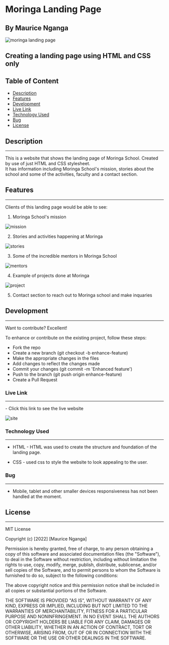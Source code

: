 # Moringa Landing Page

## By Maurice Nganga

![moringa landing page](./assets/img/Homepage%20Moringa.png)

## Creating a landing page using HTML and CSS only

## Table of Content

 - [Description](#description)
 - [Features](#features)
 - [Development](#development)
 - [Live Link](#live-link)
 - [Technology  Used](#technology-used)
 - [Bug](#bug)
 - [License](#license)
 

## Description

---
This is a website that shows the landing page of Moringa School. Created by use of just HTML and CSS stylesheet.  
It has information including Moringa School's mission, stories about the school and some of the activities, faculty and a contact section.  

## Features

---
Clients of this landing page would be able to see:  

1. Moringa School's mission

![mission](./assets/img/Homepage%20Moringa.png)

2. Stories and activities happening at Moringa

![stories](./assets/img/Stories%20moringa.png)

3. Some of the incredible mentors in Moringa School

![mentors](./assets/img/mentor%20moringa.png)

4. Example of projects done at Moringa

![project](./assets/img/project%20moringa.png)

5. Contact section to reach out to Moringa school and make inquaries

## Development

---
Want to contribute? Excellent!

To enhance or contribute on the existing project, follow these steps:

* Fork the repo
* Create a new branch (git checkout -b enhance-feature)
* Make the appropriate changes in the files
* Add changes to reflect the changes made
* Commit your changes (git commit -m 'Enhanced feature')
* Push to the branch (git push origin enhance-feature)
* Create a Pull Request

### Live Link

---

\- Click this link to see the live website

![site](./assets/img/moringa%20landing%20page%20website.png)

### Technology Used

---

- HTML - HTML was used to create the structure and foundation of the landing page.  

- CSS - used css to style the website to look appealing to the user.

### Bug

---

- Mobile, tablet and other smaller devices responsiveness has not been handled at the moment.

## License

---

MIT License

Copyright (c) [2022] [Maurice Nganga]

Permission is hereby granted, free of charge, to any person obtaining a copy
of this software and associated documentation files (the "Software"), to deal
in the Software without restriction, including without limitation the rights
to use, copy, modify, merge, publish, distribute, sublicense, and/or sell
copies of the Software, and to permit persons to whom the Software is
furnished to do so, subject to the following conditions:

The above copyright notice and this permission notice shall be included in all
copies or substantial portions of the Software.

THE SOFTWARE IS PROVIDED "AS IS", WITHOUT WARRANTY OF ANY KIND, EXPRESS OR
IMPLIED, INCLUDING BUT NOT LIMITED TO THE WARRANTIES OF MERCHANTABILITY,
FITNESS FOR A PARTICULAR PURPOSE AND NONINFRINGEMENT. IN NO EVENT SHALL THE
AUTHORS OR COPYRIGHT HOLDERS BE LIABLE FOR ANY CLAIM, DAMAGES OR OTHER
LIABILITY, WHETHER IN AN ACTION OF CONTRACT, TORT OR OTHERWISE, ARISING FROM,
OUT OF OR IN CONNECTION WITH THE SOFTWARE OR THE USE OR OTHER DEALINGS IN THE
SOFTWARE.